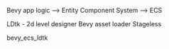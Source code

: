 Bevy app logic --> Entity Component System --> ECS

LDtk - 2d level designer
Bevy asset loader
Stageless

bevy_ecs_ldtk

